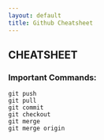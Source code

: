 ```yaml
---
layout: default
title: Github Cheatsheet
---
```


<h2>CHEATSHEET</h2>

<h3>Important Commands:</h3>
<div class="codesnippet-wrapper">
  <div class="line-numbers">
</div>
<pre class="codesnippet">
<code>git push
git pull
git commit
git checkout
git merge
git merge origin</code></pre></div>
